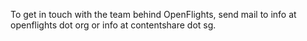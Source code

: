 To get in touch with the team behind OpenFlights, send mail to info at openflights dot org or info at contentshare dot sg.

